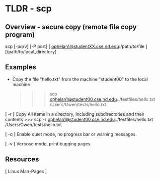 TLDR - scp
==========

Overview - secure copy (remote file copy program)
--------

scp [-pqrv] [-P port] [ ophelan1@studentXX.cse.nd.edu:/path/to/file ] [/path/to/local_directory]

Examples
--------

- Copy the file "hello.txt" from the machine "student00" to the local machine 
	>>> scp ophelan1@student00.cse.nd.edu:./testfiles/hello.txt /Users/Owen/tests/hello.txt

[ -r ] Copy All items in a directory, Including subdirectories and their contents
	>>> scp -r ophelan1@student00.cse.nd.edu:./testfiles/hello.txt /Users/Owen/tests/hello.txt

[ -q ] Enable quiet mode, no progress bar or warning messages.
	
[ -v ] Verbose mode, print bugging pages.



Resources
---------

[ Linux Man-Pages ]

